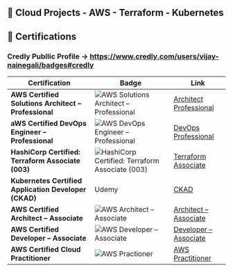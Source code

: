 ## 🚀 Cloud Projects - AWS - Terraform - Kubernetes




## 🏅 Certifications 




### Credly Publlic Profile -> https://www.credly.com/users/vijay-nainegali/badges#credly

| Certification | Badge | Link |
|---------------|-------|------|
|**AWS Certified Solutions Architect – Professional**|![AWS Solutions Architect – Professional](https://images.credly.com/size/110x110/images/2d84e428-9078-49b6-a804-13c15383d0de/image.png) |[Architect Professional](https://www.credly.com/badges/5bb819bc-ae9f-4546-b472-064949b49a4c/public_url)
|**aWS Certified DevOps Engineer – Professional**|![AWS DevOps Engineer – Professional](https://images.credly.com/size/110x110/images/bd31ef42-d460-493e-8503-39592aaf0458/image.png)|[DevOps Professional](https://www.credly.com/badges/07282de3-19b9-496e-acc7-25a31a01665e/public_url)
|**HashiCorp Certified: Terraform Associate (003)**|![HashiCorp Certified: Terraform Associate (003)](https://images.credly.com/size/110x110/images/0dc62494-dc94-469a-83af-e35309f27356/blob)|[Terraform Associate](https://www.credly.com/badges/e5da1168-fc4c-472d-bab7-d8c46d125e79/public_url)
|**Kubernetes Certified Application Developer (CKAD)**| Udemy |[CKAD](https://www.udemy.com/certificate/UC-919f5657-7d7f-46d1-9282-fd414efb70ca/)
|**AWS Certified Architect – Associate**|![AWS Architect – Associate](https://images.credly.com/size/110x110/images/0e284c3f-5164-4b21-8660-0d84737941bc/image.png)|[Architect – Associate](https://www.credly.com/badges/28bfdb72-4758-4606-a3a2-7e714ec878da/public_url)
|**AWS Certified Developer – Associate**|![AWS Developer – Associate](https://images.credly.com/size/110x110/images/b9feab85-1a43-4f6c-99a5-631b88d5461b/image.png)|[Developer – Associate](https://www.credly.com/badges/bad31d88-dfb7-4af5-b35b-6b686e7366ea/public_url)
|**AWS Certified Cloud Practitioner**|![AWS Practioner](https://images.credly.com/size/110x110/images/00634f82-b07f-4bbd-a6bb-53de397fc3a6/image.png)|[AWS Practitioner](https://www.credly.com/badges/2ca794d0-67ae-4ba4-bbce-eb0ba8f64eb5/public_url)




            






